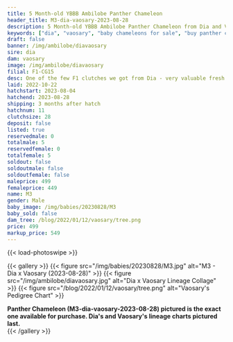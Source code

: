 ```yaml
---
title: 5 Month-old YBBB Ambilobe Panther Chameleon
header_title: M3-dia-vaosary-2023-08-28
description: 5 Month-old YBBB Ambilobe Panther Chameleon from Dia and Vaosary. One of the few F1 clutches we got from Dia - very valuable fresh genetics x one of our best 5th gen females. We've included sire and dam dendrograms if available, but you can view our Dia or Vaosary breeder pages for more information.
keywords: ["dia", "vaosary", "baby chameleons for sale", "buy panther chameleon", "panther for sale", "panther chameleon price", "ambilobe panther chameleon"]
draft: false
banner: /img/ambilobe/diavaosary
sire: dia
dam: vaosary
image: /img/ambilobe/diavaosary
filial: F1-CG15
desc: One of the few F1 clutches we got from Dia - very valuable fresh genetics x one of our best 5th gen females.
laid: 2022-10-22
hatchstart: 2023-08-04
hatchend: 2023-08-28
shipping: 3 months after hatch
hatchnum: 11
clutchsize: 28
deposit: false
listed: true
reservedmale: 0
totalmale: 5
reservedfemale: 0
totalfemale: 5
soldout: false
soldoutmale: false
soldoutfemale: false
maleprice: 499
femaleprice: 449
name: M3
gender: Male
baby_image: /img/babies/20230828/M3
baby_sold: false
dam_tree: /blog/2022/01/12/vaosary/tree.png
price: 499
markup_price: 549
---
```


{{< load-photoswipe >}}

{{< gallery >}}
  {{< figure src="/img/babies/20230828/M3.jpg" alt="M3 - Dia x Vaosary (2023-08-28)" >}}
  {{< figure src="/img/ambilobe/diavaosary.jpg" alt="Dia x Vaosary Lineage Collage" >}}
  {{< figure src="/blog/2022/01/12/vaosary/tree.png" alt="Vaosary's Pedigree Chart" >}}
  <figcaption><strong>Panther Chameleon (M3-dia-vaosary-2023-08-28) pictured is the exact one available for purchase. Dia's  and Vaosary's lineage charts pictured last.</strong></figcaption>
{{< /gallery >}}
